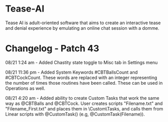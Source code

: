 # Tease-AI
Tease AI is adult-oriented software that aims to create an interactive tease and denial experience by emulating an online chat session with a domme. 

# Changelog - Patch 43

08/21 1:24 am - Added Chastity state toggle to Misc tab in Settings menu

08/21 11:36 pm - Added System Keywords #CBTBallsCount and #CBTCockCount. These words are replaced with an integer representing the number of times those routines have been called. These can be used in Operations as well.

08/21 4:20 am - Added ability to create Custom Tasks that work the same way as @CBTBalls and @CBTCock. User creates scripts "Filename.txt" and "Filename_First.txt" and places them in \Custom\Tasks\, and calls them from Linear scripts with @CustomTask() (e.g, @CustomTask(Filename)).
